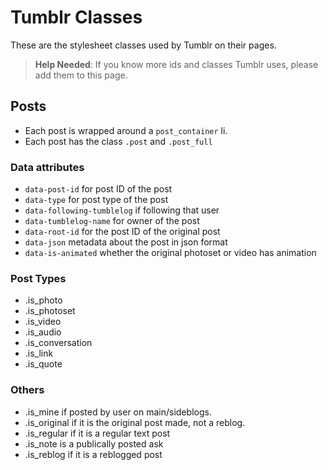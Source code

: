 # Tumblr Classes

These are the stylesheet classes used by Tumblr on their pages.

> **Help Needed**: If you know more ids and classes Tumblr uses, please add them to this page.

## Posts

* Each post is wrapped around a `post_container` li.
* Each post has the class `.post` and `.post_full`

### Data attributes

* `data-post-id` for post ID of the post
* `data-type` for post type of the post
* `data-following-tumblelog` if following that user
* `data-tumblelog-name` for owner of the post
* `data-root-id` for the post ID of the original post
* `data-json` metadata about the post in json format
* `data-is-animated` whether the original photoset or video has animation

### Post Types

* .is_photo
* .is_photoset
* .is_video
* .is_audio
* .is_conversation
* .is_link
* .is_quote

### Others

* .is_mine if posted by user on main/sideblogs.
* .is_original if it is the original post made, not a reblog.
* .is_regular if it is a regular text post
* .is_note is a publically posted ask
* .is_reblog if it is a reblogged post
